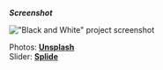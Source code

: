 **_Screenshot_**

!["Black and White" project screenshot](https://user-images.githubusercontent.com/86655646/173106378-5b17c2a1-72d8-44c2-be71-f1094354b296.png)

Photos: [**Unsplash**](https://unsplash.com) <br>
Slider: [**Splide**](https://splidejs.com)
